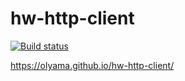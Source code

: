 # hw-http-client

[![Build status](https://ci.appveyor.com/api/projects/status/m22b82l97poibpff?svg=true)](https://ci.appveyor.com/project/OlyaMa/hw-http-client)

https://olyama.github.io/hw-http-client/
